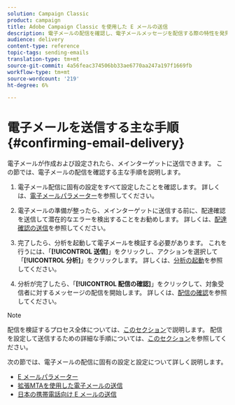 ```yaml
---
solution: Campaign Classic
product: campaign
title: Adobe Campaign Classic を使用した E メールの送信
description: 電子メールの配信を確認し、電子メールメッセージを配信する際の特性を発見する方法について説明します。
audience: delivery
content-type: reference
topic-tags: sending-emails
translation-type: tm+mt
source-git-commit: 4a56feac374506bb33ae6770aa247a197f1669fb
workflow-type: tm+mt
source-wordcount: '219'
ht-degree: 6%

---
```



# 電子メールを送信する主な手順{#confirming-email-delivery}

電子メールが作成および設定されたら、メインターゲットに送信できます。 この節では、電子メールの配信を確認する主な手順を説明します。

1. 電子メール配信に固有の設定をすべて設定したことを確認します。 詳しくは、[電子メールパラメーター](../../delivery/using/email-parameters.md)を参照してください。
1. 電子メールの準備が整ったら、メインターゲットに送信する前に、配達確認を送信して潜在的なエラーを検出することをお勧めします。 詳しくは、[配達確認の送信](../../delivery/using/steps-validating-the-delivery.md#sending-a-proof)を参照してください。

1. 完了したら、分析を起動して電子メールを検証する必要があります。 これを行うには、「**[!UICONTROL 送信]**」をクリックし、アクションを選択して「**[!UICONTROL 分析]**」をクリックします。 詳しくは、[分析の起動](../../delivery/using/steps-validating-the-delivery.md#analyzing-the-delivery)を参照してください。

1. 分析が完了したら、「**[!UICONTROL 配信の確認]**」をクリックして、対象受信者に対するメッセージの配信を開始します。 詳しくは、[配信の確認](../../delivery/using/steps-sending-the-delivery.md#confirming-delivery)を参照してください。

   <!--Add screenshot with analysis done and Confirm delivery button activated.-->

>[!NOTE]
>
>配信を検証するプロセス全体については、[このセクション](../../delivery/using/steps-validating-the-delivery.md)で説明します。 配信を設定して送信するための詳細な手順については、[このセクション](../../delivery/using/steps-sending-the-delivery.md)を参照してください。

次の節では、電子メールの配信に固有の設定と設定について詳しく説明します。
<!--* [Generating the mirror page](../../delivery/using/generating-mirror-page.md)
* [Email BCC](../../delivery/using/email-bcc.md)-->
* [E メールパラメーター](../../delivery/using/email-parameters.md)
* [拡張MTAを使用した電子メールの送信](../../delivery/using/sending-with-enhanced-mta.md)
* [日本の携帯電話向け E メールの送信](../../delivery/using/sending-emails-on-japanese-mobiles.md)
